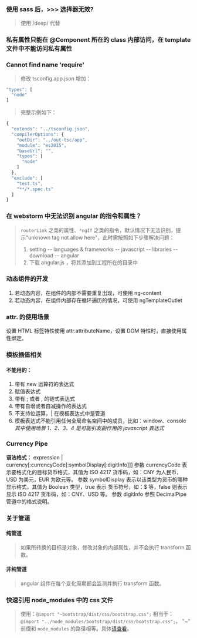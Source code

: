 ### 使用 sass 后，>>> 选择器无效?
> 使用 /deep/ 代替

### 私有属性只能在 @Component 所在的 class 内部访问，在 template 文件中不能访问私有属性

### Cannot find name 'require'
> 修改 tsconfig.app.json
> 增加：
```js
"types": [
  "node"
]
```
> 完整示例如下：
```js
{
  "extends": "../tsconfig.json",
  "compilerOptions": {
    "outDir": "../out-tsc/app",
    "module": "es2015",
    "baseUrl": "",
    "types": [
      "node"
    ]
  },
  "exclude": [
    "test.ts",
    "**/*.spec.ts"
  ]
}
```

### 在 webstorm 中无法识别 angular 的指令和属性？
> `routerLink` 之类的属性、`*ngIf` 之类的指令，默认情况下无法识别，提示"unknown tag not allow here"，此时需按照如下步骤解决问题：
>1. setting -- languages & frameworks -- javascript -- libraries -- download -- angular
>1. 下载 angular.js ，将其添加到工程所在的目录中

### 动态组件的开发
1. 若动态内容，在组件的内部不需要重复出现，可使用 ng-content
1. 若动态内容，在组件内部存在循环遍历的情况，可使用 ngTemplateOutlet

### attr. 的使用场景
设置 HTML 标签特性使用 attr.attributeName，设置 DOM 特性时，直接使用属性绑定。

### 模板插值相关
#### 不能用的：
1. 带有 new 运算符的表达式
1. 赋值表达式
1. 带有 ; 或者 , 的链式表达式
1. 带有自增或者自减操作的表达式
1. 不支持位运算，| 在模板表达式中是管道
1. 模板表达式不能引用任何全局命名空间中的成员，比如：window、console
*其中使用场景 1、2、3、4 是可能引发副作用的 javascript 表达式*

### Currency Pipe
**语法格式：**
expression | currency[:currencyCode[:symbolDisplay[:digitInfo]]]
参数 currencyCode 表示要格式化的目标货币格式，其值为 ISO 4217 货币码，如：CNY 为人民币，
USD 为美元，EUR 为欧元等。
参数 symbolDisplay 表示以该类型为货币的哪种显示格式，其值为 Boolean 类型，true 表示
货币符号，如：$ 等，false 则表示显示 ISO 4217 货币码，如：CNY、USD 等。
参数 digitInfo 参照 DecimalPipe 管道中的格式说明。

### 关于管道
#### 纯管道
> 如果所转换的目标是对象，修改对象的内部属性，并不会执行 transform 函数。
#### 非纯管道
> angular 组件在每个变化周期都会监测并执行 transform 函数。

### 快速引用 node_modules 中的 css 文件
> 使用：`@import "~bootstrap/dist/css/bootstrap.css";` 相当于：`@import "../node_modules/bootstrap/dist/css/bootstrap.css";`，
"~" 前缀和 `node_modules` 的路径相等。具体[请查看](https://github.com/webpack-contrib/sass-loader#imports)。

